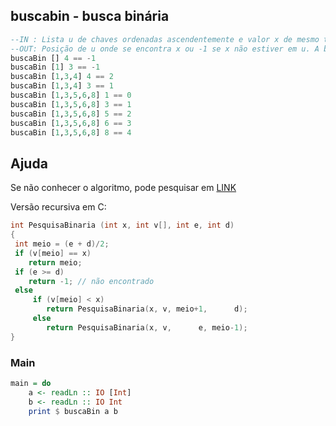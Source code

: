 ## buscabin - busca binária
[](solver.hs)
```hs
--IN : Lista u de chaves ordenadas ascendentemente e valor x de mesmo tipo base de u
--OUT: Posição de u onde se encontra x ou -1 se x não estiver em u. A busca deve ser binária.
buscaBin [] 4 == -1
buscaBin [1] 3 == -1
buscaBin [1,3,4] 4 == 2
buscaBin [1,3,4] 3 == 1
buscaBin [1,3,5,6,8] 1 == 0
buscaBin [1,3,5,6,8] 3 == 1
buscaBin [1,3,5,6,8] 5 == 2
buscaBin [1,3,5,6,8] 6 == 3
buscaBin [1,3,5,6,8] 8 == 4

```

## Ajuda
Se não conhecer o algoritmo, pode pesquisar em [LINK](https://pt.wikipedia.org/wiki/Pesquisa_bin%C3%A1ria)

Versão recursiva em C:
```c
int PesquisaBinaria (int x, int v[], int e, int d)
{
 int meio = (e + d)/2;
 if (v[meio] == x)
    return meio;
 if (e >= d)
    return -1; // não encontrado
 else
     if (v[meio] < x)
        return PesquisaBinaria(x, v, meio+1,      d);
     else
        return PesquisaBinaria(x, v,      e, meio-1);
}
```


<!--MAIN_BEGIN-->
### Main
```hs
main = do
    a <- readLn :: IO [Int]
    b <- readLn :: IO Int
    print $ buscaBin a b

```
<!--MAIN_END-->
